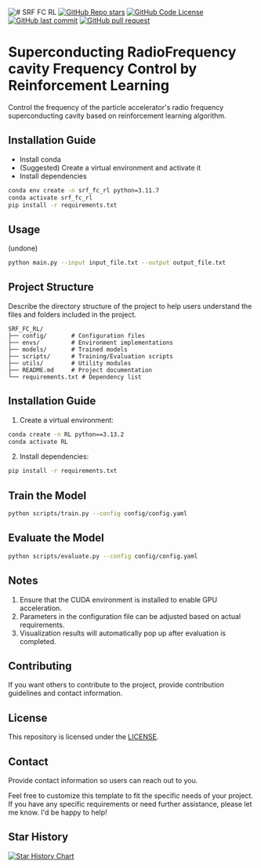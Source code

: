![# SRF FC RL](assets/logo.png)
[![GitHub Repo stars](https://img.shields.io/github/stars/iuming/SRF_FC_RL?style=social)](https://github.com/iuming/SRF_FC_RL/stargazers)
[![GitHub Code License](https://img.shields.io/github/license/iuming/SRF_FC_RL)](LICENSE)
[![GitHub last commit](https://img.shields.io/github/last-commit/iuming/SRF_FC_RL)](https://github.com/iuming/SRF_FC_RL/commits/master)
[![GitHub pull request](https://img.shields.io/badge/PRs-welcome-blue)](https://github.com/iuming/SRF_FC_RL/pulls)

# Superconducting RadioFrequency cavity Frequency Control by Reinforcement Learning

Control the frequency of the particle accelerator's radio frequency superconducting cavity based on reinforcement learning algorithm.

## Installation Guide

- Install conda 
- (Suggested) Create a virtual environment and activate it
- Install dependencies

```sh
conda env create -n srf_fc_rl python=3.11.7
conda activate srf_fc_rl
pip install -r requirements.txt
```

## Usage

(undone)

```bash
python main.py --input input_file.txt --output output_file.txt
```

## Project Structure

Describe the directory structure of the project to help users understand the files and folders included in the project.

```
SRF_FC_RL/
├── config/       # Configuration files
├── envs/         # Environment implementations
├── models/       # Trained models
├── scripts/      # Training/Evaluation scripts
├── utils/        # Utility modules
├── README.md     # Project documentation
└── requirements.txt # Dependency list
```

## Installation Guide
1. Create a virtual environment:
```bash
conda create -n RL python==3.13.2
conda activate RL
```

2. Install dependencies:
```bash
pip install -r requirements.txt
```

## Train the Model
```bash
python scripts/train.py --config config/config.yaml
```

## Evaluate the Model
```bash
python scripts/evaluate.py --config config/config.yaml
```

## Notes
1. Ensure that the CUDA environment is installed to enable GPU acceleration.
2. Parameters in the configuration file can be adjusted based on actual requirements.
3. Visualization results will automatically pop up after evaluation is completed.

## Contributing

If you want others to contribute to the project, provide contribution guidelines and contact information.

## License

This repository is licensed under the [LICENSE](LICENSE).

## Contact

Provide contact information so users can reach out to you.

Feel free to customize this template to fit the specific needs of your project. If you have any specific requirements or need further assistance, please let me know. I'd be happy to help!

## Star History

[![Star History Chart](https://api.star-history.com/svg?repos=iuming/SRF_FC_RL&type=Date)](https://star-history.com/#iuming/SRF_FC_RL&Date)

